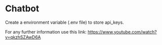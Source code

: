 # Chatbot

Create a environment variable (.env file) to store api_keys.

For any further information use this link:
https://www.youtube.com/watch?v=qkzhSZAwD6A
